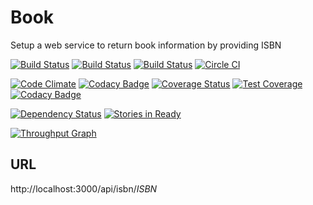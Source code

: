 # Book

Setup a web service to return book information by providing ISBN

[![Build Status](https://travis-ci.org/vampireneo/Book.svg)](https://travis-ci.org/vampireneo/Book)
[![Build Status](https://semaphoreci.com/api/v1/projects/e2f1c0f1-0c15-4c6b-8657-c9d5d3f347c1/472432/badge.svg)](https://semaphoreci.com/vampireneo/book)
[![Build Status](https://codeship.com/projects/dfc3aa70-0249-0133-30ff-6e731e5fc1cb/status?branch=develop)](https://codeship.com/projects/88886/)
[![Circle CI](https://circleci.com/gh/vampireneo/Book.svg?style=svg)](https://circleci.com/gh/vampireneo/Book)

[![Code Climate](https://codeclimate.com/github/vampireneo/Book/badges/gpa.svg)](https://codeclimate.com/github/vampireneo/Book)
[![Codacy Badge](https://api.codacy.com/project/badge/64cb85b39df648e0b256d07d1f503f8d)](https://www.codacy.com/app/neochoi/Book)
[![Coverage Status](https://coveralls.io/repos/vampireneo/Book/badge.svg?branch=master)](https://coveralls.io/r/vampireneo/Book?branch=master)
[![Test Coverage](https://codeclimate.com/github/vampireneo/Book/badges/coverage.svg)](https://codeclimate.com/github/vampireneo/Book/coverage)
[![Codacy Badge](https://api.codacy.com/project/badge/coverage/64cb85b39df648e0b256d07d1f503f8d)](https://www.codacy.com/app/neochoi/Book)

[![Dependency Status](https://david-dm.org/vampireneo/book.svg)](https://david-dm.org/vampireneo/book)
[![Stories in Ready](https://badge.waffle.io/vampireneo/Book.svg?label=ready&title=Ready)](http://waffle.io/vampireneo/Book)

[![Throughput Graph](https://graphs.waffle.io/vampireneo/Book/throughput.svg)](https://waffle.io/vampireneo/Book/metrics)

## URL
http://localhost:3000/api/isbn/*ISBN*

